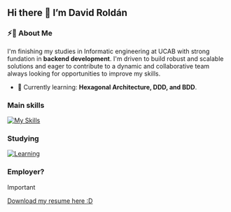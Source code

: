 ## Hi there 👋 I’m David Roldán

### ⚡🚀 About Me
I'm finishing my studies in Informatic engineering at UCAB with strong fundation in **backend development**. I'm driven to build robust and scalable solutions and eager to contribute to a dynamic and collaborative team always looking for opportunities to improve my skills.

- 🌱 Currently learning: **Hexagonal Architecture, DDD, and BDD**.

### Main skills
[![My Skills](https://skillicons.dev/icons?i=vscode,github,git,mongodb,mysql,postgres,py,django,ts,nestjs,eclipse,java,cpp,cs)](https://skillicons.dev)

### Studying
[![Learning](https://skillicons.dev/icons?i=aws,js,nextjs,react,angular,html,css,bootstrap)](https://skillicons.dev)

### Employer?
> [!IMPORTANT]  
> <a href="https://drive.google.com/file/d/1tZBHdTgZH8n3XeKjfE40IBVe_ZU_XXSB/view?usp=sharing" download>Download my resume here :D</a>
